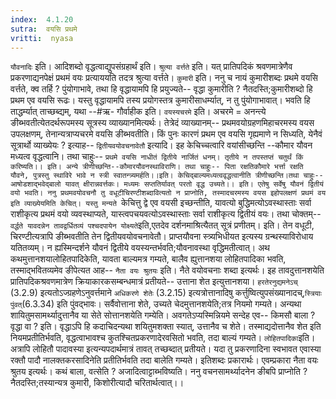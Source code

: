 ```yaml
---
index:  4.1.20
sutra:  वयसि प्रथमे
vritti:  nyasa
---
```


`यौवनादिः` इति। आदिशब्दो वृद्धत्वाद्युपसंग्रहार्थं इति। `श्रुत्या वर्त्तते` इति। यत् प्रातिपदिकं श्रवणमात्रेणैव प्रकरणाद्यनपेक्षं प्रथमं वयः प्रत्याययति तदत्र श्रुत्या वर्त्तते। `कुमारी` इति। ननु च नायं कुमारीशब्दः प्रथमे वयसि वर्त्तते, क्व तर्हि ? पुंयोगाभावे, तथा हि वृद्धायामपि हि प्रयुज्यते-- वृद्धा कुमारीति ? नैतदस्ति;कुमारीशब्दो हि प्रथम एव वयसि रूढः। यस्तु वृद्धायामपि तस्य प्रयोगस्तत्र कुमारीसाधर्म्यात्, न तु पुंयोगाभावात्। भवति हि ताद्धर्म्यात् ताच्छब्द्यम्, यथा --#ऋ- गौर्वाहीक इति।
`वयस्यचरमे` इति। अचरमे = अनन्त्ये ङीब्भवतीत्येतदर्थरूपमस्य सूत्रस्य व्याख्यानमित्यर्थः। तेत्रेदं व्याख्यानम्-- प्रथमवयोग्रहणमिहाचरमस्य वयस उपलक्षणम्, तेनान्यत्राप्यचरमे वयसि ङीब्भवतीति। किं पुनः कारणं प्रथम एव वयसि गृह्यमाणे न सिध्यति, येनैवं सूत्रार्थो व्याख्येयः ? इत्याह-- `द्वितीयवयोवचनावेतौ` इत्यादि। इह केचिच्चत्वारि वयांसीच्छन्ति --कौमार यौवन मध्यत्व वृद्धत्वानि। तथा चाहुः--
`प्रथमे वयसि नाधीतं द्वितीये नार्जितं धनम्।
तृतीये न तपस्तप्तं चतुर्थं किं करिष्यति।। इति।
अन्ये त्रीणीच्छन्ति--कौमारयौवनस्थाविराणि। तथा चाहुः--
पिता रक्षतिकौमारे भर्त्ता रक्षति यौवने,
पुत्रस्तु स्थाविरे भावे न स्त्री स्वातन्त्र्यमर्हति।।इति।
केचिद्बाल्यमध्यत्ववृद्धत्वानीति त्रीणीच्छन्ति।तथा चाहुः--
आषोडशाद्भवेद्बालो यावत् क्षीरान्नवर्त्तकः।
मध्यमः सप्ततिर्यावत् परतो वृद्ध उच्यते।। इति।
एतेषु सर्वेषु यौवनं द्वितीयं वयो भवति। ननु प्रथमवयोवचनौ तु वधूटीचिरण्टीशब्दावित्यतो न प्राप्नोति, तस्मादचरमस्य वयस इहोपलक्षणं प्रथमं वय इति व्याख्येयमिति केचित्।
यस्तु मन्यते `केचित्तु द्वे एव वयसी इच्छन्तीति, यावत्यो बुद्धिमत्योऽवस्थास्ताः सर्वा राशीकृत्य प्रथमं वयो व्यवस्थाप्यते, यास्त्वपचयवत्योऽवस्थास्ताः सर्वा राशीकृत्य द्वितीयं वयः। तथा चोक्तम्-- `वर्द्धते यावदन्नेन तावद्वर्धितव्यं पश्चदपायेन योक्ष्यते`इति,एतदेव दर्शनमाश्रित्यैतत् सूत्रं प्रणीतम्। इति। तेन वधूटी, चिरण्टीत्यत्रापि ङीब्भवतीति तेन द्वितीयवयोवचनावेतौ। प्राप्तयौवना स्त्र्यभिधीयत इत्यस्य ग्रन्थस्याविरोधाय यतितव्यम्। न ह्यस्मिन्दर्शने यौवनं द्वितीये वयस्यन्तर्भवति;यौवनावस्था वृद्धिमतीत्वात्।
अथ कथमुत्तानशयालोहितपादिकेति, यावता बाल्यमत्र गम्यते, बालैव ह्युत्तानशया लोहितपादिका भवति, तस्माद्भवितव्यमेव ङीपेत्यत आह-- `नैता वयः श्रुतयः` इति। नैते वयोवचनाः शब्दा इत्यर्थः। इह तावदुत्तानशयेति प्रातिपदिकश्रवणमात्रेण क्रियाकारकसम्बन्धमात्रं प्रतीयते-- उत्ताना शेत इत्युत्तानशया। `हरतेरनुद्यमनेऽच्` (3.2.9) इत्यतोऽज्ग्रहणेऽनुवर्त्तमाने `अधिकरणे शेतेः` (3.2.15) इत्यत्रोत्तानादिषु कर्त्तुष्वित्युपसंख्यानादच्,`स्त्रियाः पुंवत्`(6.3.34) इति पुंवद्भावः। सर्वैवोत्ताना शेते, उच्यते चेदमुत्तानशयेति;तत्र नियमो गम्यते। अन्यथा शायितुमसामर्थ्यादुत्तानैव या सेते सोत्तानशयेति गम्येति। अवगतेऽप्यस्मिन्नियमे सन्देह एव-- किमसौ बाला ? वृद्धा वा ? इति। वृद्धाऽपि हि कदाचिदन्यथा शयितुमशक्ता स्यात्, उत्तानैव च शेते। तस्माद्यदोत्तानैव शेत इति नियमप्रतीतिर्भवति, वृद्धत्वाभावश्च कुतश्चितप्रकरणादेरवसितो भवति, तदा बाल्यं गम्यते। `लोहितपादिका`इति। अत्रापि लोहितौ पादावस्या इत्यन्यपदार्थमात्रं तावत् तच्छब्दात् प्रतीयते। यदा तु प्रकरणादिना स्वभावत एवास्या रक्तौ पादौ नालक्तकरसादिनेति प्रतीतिर्भवति तदा बालेति गम्यते। इतिशब्दः प्रकारार्थः। एवम्प्रकारा नैता वयः श्रुतय इत्यर्थः। कथं बाला, वत्सेति ? अजादित्वाट्टाब्भविष्यति। ननु वचनसामर्थ्यादनेन ङीबपि प्राप्नोति ? नैतदस्ति;तस्यान्यत्र कुमारी, किशोरीत्यादौ चरितार्थत्वात्।।

